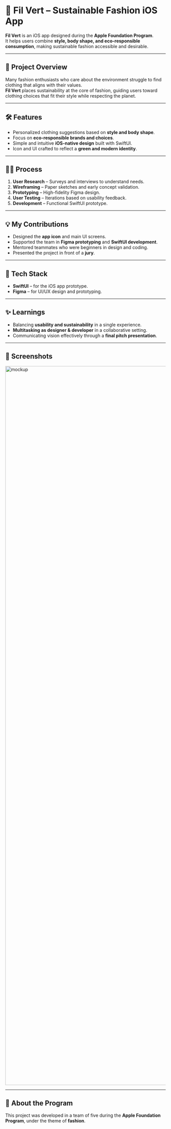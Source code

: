 # 🌱 Fil Vert – Sustainable Fashion iOS App

**Fil Vert** is an iOS app designed during the **Apple Foundation Program**.  
It helps users combine **style, body shape, and eco-responsible consumption**, making sustainable fashion accessible and desirable.  

---

## 📖 Project Overview
Many fashion enthusiasts who care about the environment struggle to find clothing that aligns with their values.  
**Fil Vert** places sustainability at the core of fashion, guiding users toward clothing choices that fit their style while respecting the planet.  

---

## 🛠️ Features
- Personalized clothing suggestions based on **style and body shape**.  
- Focus on **eco-responsible brands and choices**.  
- Simple and intuitive **iOS-native design** built with SwiftUI.  
- Icon and UI crafted to reflect a **green and modern identity**.  

---

## 👩‍💻 Process
1. **User Research** – Surveys and interviews to understand needs.  
2. **Wireframing** – Paper sketches and early concept validation.  
3. **Prototyping** – High-fidelity Figma design.
4. **User Testing** – Iterations based on usability feedback. 
5. **Development** – Functional SwiftUI prototype.  

---

## 💡 My Contributions
- Designed the **app icon** and main UI screens.  
- Supported the team in **Figma prototyping** and **SwiftUI development**.  
- Mentored teammates who were beginners in design and coding.  
- Presented the project in front of a **jury**.  

---

## 🚀 Tech Stack
- **SwiftUI** – for the iOS app prototype.  
- **Figma** – for UI/UX design and prototyping.  

---

## ✨ Learnings
- Balancing **usability and sustainability** in a single experience.  
- **Multitasking as designer & developer** in a collaborative setting.  
- Communicating vision effectively through a **final pitch presentation**.  

---

## 📸 Screenshots

<img width="3000" height="2250" alt="mockup" src="https://github.com/user-attachments/assets/f7269afe-3895-4c56-a595-74908e81d303" />


---

## 📌 About the Program
This project was developed in a team of five during the **Apple Foundation Program**, under the theme of **fashion**.  
